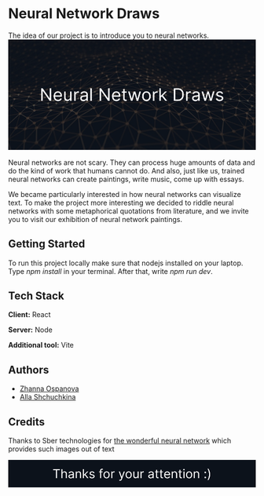 # Neural Network Draws

The idea of our project is to introduce you to neural networks.
![](https://github.com/darthalla/Neural-Network/blob/main/readmeimg/Group%201.png)

Neural networks are not scary. They can process huge amounts of data and do the kind of work that humans cannot do. And also, just like us, trained neural networks can create paintings, write music, come up with essays.

We became particularly interested in how neural networks can visualize text. To make the project more interesting we decided to riddle neural networks with some metaphorical quotations from literature, and we invite you to visit our exhibition of neural network paintings.


## Getting Started

To run this project locally make sure that nodejs installed on your laptop. Type  *npm install* in your terminal. After that, write *npm run dev*. 

## Tech Stack

**Client:** React

**Server:** Node

**Additional tool:** Vite
## Authors

- [Zhanna Ospanova](https://github.com/oaspan)
- [Alla Shchuchkina](https://github.com/darthalla)


## Credits

Thanks to Sber technologies for [the wonderful neural network](https://rudalle.ru/) which provides such images out of text 

![](https://github.com/darthalla/Neural-Network/blob/main/readmeimg/Group%202.png)
